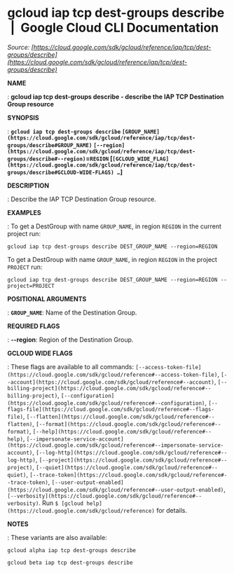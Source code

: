 # gcloud iap tcp dest-groups describe  |  Google Cloud CLI Documentation

*Source: [https://cloud.google.com/sdk/gcloud/reference/iap/tcp/dest-groups/describe](https://cloud.google.com/sdk/gcloud/reference/iap/tcp/dest-groups/describe)*

**NAME**

: **gcloud iap tcp dest-groups describe - describe the IAP TCP Destination Group resource**

**SYNOPSIS**

: **`gcloud iap tcp dest-groups describe` `[GROUP_NAME](https://cloud.google.com/sdk/gcloud/reference/iap/tcp/dest-groups/describe#GROUP_NAME)` `[--region](https://cloud.google.com/sdk/gcloud/reference/iap/tcp/dest-groups/describe#--region)`=`REGION` [`[GCLOUD_WIDE_FLAG](https://cloud.google.com/sdk/gcloud/reference/iap/tcp/dest-groups/describe#GCLOUD-WIDE-FLAGS) …`]**

**DESCRIPTION**

: Describe the IAP TCP Destination Group resource.

**EXAMPLES**

: To get a DestGroup with name ``GROUP_NAME``, in
region ``REGION`` in the current project run:

```
gcloud iap tcp dest-groups describe DEST_GROUP_NAME --region=REGION
```

To get a DestGroup with name ``GROUP_NAME``, in
region ``REGION`` in the project
``PROJECT`` run:

```
gcloud iap tcp dest-groups describe DEST_GROUP_NAME --region=REGION --project=PROJECT
```

**POSITIONAL ARGUMENTS**

: **`GROUP_NAME`**:
Name of the Destination Group.

**REQUIRED FLAGS**

: **--region**:
Region of the Destination Group.

**GCLOUD WIDE FLAGS**

: These flags are available to all commands: `[--access-token-file](https://cloud.google.com/sdk/gcloud/reference#--access-token-file)`,
`[--account](https://cloud.google.com/sdk/gcloud/reference#--account)`, `[--billing-project](https://cloud.google.com/sdk/gcloud/reference#--billing-project)`,
`[--configuration](https://cloud.google.com/sdk/gcloud/reference#--configuration)`,
`[--flags-file](https://cloud.google.com/sdk/gcloud/reference#--flags-file)`,
`[--flatten](https://cloud.google.com/sdk/gcloud/reference#--flatten)`, `[--format](https://cloud.google.com/sdk/gcloud/reference#--format)`, `[--help](https://cloud.google.com/sdk/gcloud/reference#--help)`, `[--impersonate-service-account](https://cloud.google.com/sdk/gcloud/reference#--impersonate-service-account)`,
`[--log-http](https://cloud.google.com/sdk/gcloud/reference#--log-http)`,
`[--project](https://cloud.google.com/sdk/gcloud/reference#--project)`, `[--quiet](https://cloud.google.com/sdk/gcloud/reference#--quiet)`, `[--trace-token](https://cloud.google.com/sdk/gcloud/reference#--trace-token)`, `[--user-output-enabled](https://cloud.google.com/sdk/gcloud/reference#--user-output-enabled)`,
`[--verbosity](https://cloud.google.com/sdk/gcloud/reference#--verbosity)`.
Run `$ [gcloud help](https://cloud.google.com/sdk/gcloud/reference)` for details.

**NOTES**

: These variants are also available:

```
gcloud alpha iap tcp dest-groups describe
```

```
gcloud beta iap tcp dest-groups describe
```